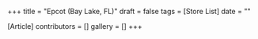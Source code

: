 +++
title = "Epcot (Bay Lake, FL)"
draft = false
tags = [Store List]
date = ""

[Article]
contributors = []
gallery = []
+++